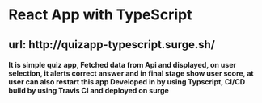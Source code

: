 # React App with TypeScript 
<h2>url: http://quizapp-typescript.surge.sh/ </h2>
  
  <h4>It is simple quiz app, Fetched data from Api and displayed, on user selection, 
  it alerts correct answer and in final stage show user score, at user can also restart this app    
  Developed in by using Typscript, CI/CD build by using Travis CI and deployed on surge </h4>
